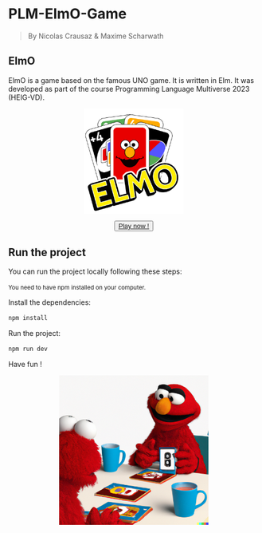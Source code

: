 # PLM-ElmO-Game

> By Nicolas Crausaz & Maxime Scharwath

## ElmO

ElmO is a game based on the famous UNO game. It is written in Elm. It was developed as part of the course Programming Language Multiverse 2023 (HEIG-VD).

<img src="./docs/elmo.png" width="200" style="display: block; margin: 0 auto"/>

<button style="display: block; margin: 0 auto"><a href="https://elmo.vercel.app/">Play now !</a ></button>

## Run the project

You can run the project locally following these steps:

<small>You need to have npm installed on your computer.</small>

Install the dependencies:
```bash
npm install
```

Run the project:
```bash
npm run dev
```

Have fun !

<img src="./docs/logo.png" width="300" style="display: block; margin: 0 auto" />